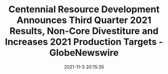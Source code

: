 ---
"title": "Centennial Resource Development Announces Third Quarter 2021 Results, Non-Core Divestiture and Increases 2021 Production Targets - GlobeNewswire"
"date": "2021-11-3 20:15:35"
"feed_name": "GOOGLENEWSDRILLING"
"feed_website": "https://news.google.com/search?q=drilling%2Bincident&hl=en-US&gl=US&ceid=US:en"
"feed_rss": "https://news.google.com/rss/search?q=drilling%2Bincident&hl=en-US&gl=US&ceid=US:en"
"link": "https://www.globenewswire.com/news-release/2021/11/03/2326916/0/en/Centennial-Resource-Development-Announces-Third-Quarter-2021-Results-Non-Core-Divestiture-and-Increases-2021-Production-Targets.html"
"source": "{'href': 'https://www.globenewswire.com', 'title': 'GlobeNewswire'}"
"file": "_posts/2021-1-1-0ed4352608b679c4d35baf557ba93a8be56b32bc.md"
"accident": "0"
"drilling": "0"
"dead": "0"
"injured": "0"
"arrested": "0"
"place": "unknown place"
"where": "unknown site"
"causes": "unknown"
"place_uri": "unknown place"
---